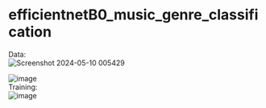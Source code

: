# efficientnetB0_music_genre_classification  
Data:  
![Screenshot 2024-05-10 005429](https://github.com/bibasrairockz/efficientnetB0_music_genre_classification/assets/130794180/be6827de-b12d-4d69-bb95-841299ed0711)  

![image](https://github.com/bibasrairockz/efficientnetB0_music_genre_classification/assets/130794180/5a0ded20-0e82-4622-b2b9-a30b12f1de37)  
Training:  
![image](https://github.com/bibasrairockz/efficientnetB0_music_genre_classification/assets/130794180/116dc69c-8d99-4a86-b9d1-5b26e590042e)





